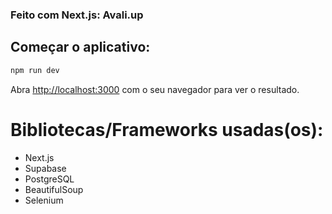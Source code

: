 ### Feito com Next.js: Avali.up

## Começar o aplicativo: 

```bash
npm run dev
```

Abra [http://localhost:3000](http://localhost:3000) com o seu navegador para ver o resultado.

# Bibliotecas/Frameworks usadas(os):
- Next.js
- Supabase
- PostgreSQL
- BeautifulSoup
- Selenium